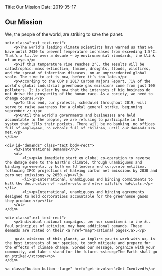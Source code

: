 Title: Our Mission
Date: 2019-05-17

<section id="top">
	<div class="heading-rect">
		<h1>Our Mission</h1>
		<p>We, the people of the world, are striking to save the planet.</p>
	</div>

	<div class="text text-rect">
		<p>The world’s leading climate scientists have warned us that we have until 2030 to prevent temperature increases from exceeding 1.5°C. That’s a little over a decade – by environmental standards, the blink of an eye.</p>
		<p>If this temperature rise reaches 2°C, the results will be catastrophic: mass extinction, famine, droughts, floods, wildfires, and the spread of infectious diseases, on an unprecedented global scale. The time to act is now, before it’s too late.</p>
		<p>According to the CDP’s 2017 Carbon Majors Report, 71% of the world’s global industrial greenhouse gas emissions come from just 100 polluters. It is clear by now that the interests of big business do not drive the prosperity of the human race. As a society, we need to change course.</p>
		<p>To this end, our protests, scheduled throughout 2019, will serve to raise awareness for a global general strike, beginning September 27.</p>
		<p>Until the world’s governments and businesses are held accountable to the people, we are refusing to participate in the system that fills their pockets. There will be no banking, no offices full of employees, no schools full of children, until our demands are met.</p>
	</div>

	<div id="demands" class="text body-rect">
		<h3>International Demands</h3>
		<ul>
			<li><p>An immediate start on global co-operation to reverse the damage done to the Earth’s climate, through unambiguous and binding agreements, by both world leaders and corporate entities, following IPCC projections of halving carbon net emissions by 2030 and zero net emissions by 2050.</p></li>
			<li><p>International, unambiguous and binding commitments to halt the destruction of rainforests and other wildlife habitats.</p></li>
			<li><p>International, unambiguous and binding agreements designed to hold corporations accountable for the greenhouse gases they produce.</p></li>
		</ul>
	</div>

	<div class="text text-rect">
		<p>Individual national campaigns, per our commitment to the St. Paul principles of activism, may have additional demands. These demands are stated on their <a href="map">national pages</a>.</p>

		<p>As citizens of this planet, we implore you to work with us, in the best interests of our species, to both mitigate and prepare for the effects of climate change. Spread our message, organize with your community, and take a stand for the future. <strong>The Earth shall go on strike!</strong></p>
	</div>

	<a class="button button--large" href="get-involved">Get Involved!</a>
</section>

<!-- end page content -->